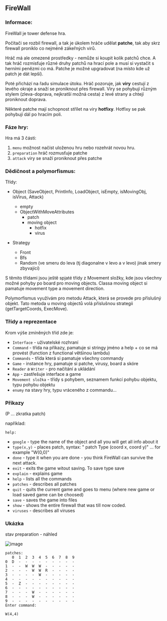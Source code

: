 ## FireWall
### Informace:
 FireWall je tower defense hra. 
 
 Počítači se rozbil firewall, a tak je úkolem hráče udělat **patche**, tak aby skrz firewall proniklo co nejméně zákeřných virů. 

Hráč má ale omezené prostředky - nemůže si koupit kolik patchů chce. A tak hráč rozmisťuje různé druhy patchů na hrací pole a musí si
vystačit s herními penězmi co má. Patche je možné upgradovat (na místo kde už patch je dát lepší).

Poté přichází na řadu simulace útoku. Hráč pozoruje, jak **viry** cestují z levého okraje a snaží se proniknout přes firewall. Viry se
pohybují různým stylem (zleva-doprava, nejkratší možná cesta) z levé strany a chtejí proniknout doprava.

Některé patche mají schopnost střílet na viry **hotfixy**. Hotfixy se pak pohybují dál po hracím poli.

### Fáze hry:
Hra má 3 části:
1. `menu` možnost načíst uloženou hru nebo rozehrát novou hru.
2. `preparation` hráč rozmusťuje patche
3. `attack` viry se snaží proniknout přes patche

### Dědičnost a polymorfismus:
Třídy:
- Object (SaveObject, PrintInfo, LoadObject, isEmpty, isMovingObj, isVirus, Attack)
    - empty
    - ObjectWithMoveAttributes
        - patch
        - moving object
            - hotfix
            - virus
       
- Strategy
    - Front
    - Bfs
    - Random (ve smeru do leva (tj diagonalne v levo a v levo) jinak smery zbyvající)      
 
 S těmito třídami jsou ještě spjaté třídy z Movement složky, kde jsou všechny možné
pohyby po board pro moving objects. Classa moving object si pamatuje movement type a movement direction.

Polymorfismus využívám pro metodu Attack, která se provede pro příslušný objekt. Tato metoda u moving objectů volá příslušnou 
strategii (getTargetCoords, ExecMove).
 
### Třídy a reprezentace
 Krom výše zmíněných tříd zde je: 
  - `Interface` - uživatelské rozhraní
  - `Command` - třída na příkazy, pamatuje si stringy jméno a help + co se má provést (function z functional většinou lambdu)
  - `Commands` - třída která si pamatuje všechny commandy
  - `Game` - instance hry, pamatuje si patche, virusy, board a skóre
  - `Reader` a `Writer` - pro načítání a ukládání
  - `App` - zastřešuje interface a game
  - `Movement složka` - třídy s pohybem, seznamem funkcí pohybu objektu, typu pohybu objektu
  - `enumy` na stavy hry, typu vráceného z commandu...
    
### Příkazy
(P ... zkratka patch)

například:

`help:`

- `google`       -   type the name of the object and all you will get all info about it
- `type(x,y)`    -   places patch, syntax: " patch Type (coord x, coord y)" ... for example "W(0,0)"
- `done`         -   type it when you are done - you think FireWall can survive the next attack.
- `exit`         -   exits the game witout saving. To save type save
- `explain`      -   explains game
- `help`         -   lists all the commands
- `patches`      -   describes all patches
- `quit`         -   quits the current game and goes to menu (where new game or load saved game can be choosed)
- `save`         -   saves the game into files
- `show`         -   shows the entire firewall that was till now coded.
- `viruses`      -   describes all viruses

### Ukázka 
stav preparation - náhled 

![image](https://user-images.githubusercontent.com/49040694/114088306-2e67f700-98b5-11eb-8879-0c7ff6f0a0e4.png)

```
patches:
   0  1  2  3  4  5  6  7  8  9
0  D  -  -  -  -  -  -  -  -  -
1  -  -  W  W  W  -  -  -  -  -
2  -  -  -  W  W  R  -  -  -  -
3  -  -  -  -  W  -  -  -  -  -
4  -  -  -  -  -  -  -  -  -  -
5  -  Z  -  -  -  -  -  -  -  -
6  -  -  -  -  -  -  -  -  -  -
7  -  -  -  W  -  -  -  -  -  -
8  -  -  -  W  -  -  -  -  -  -
9  -  -  -  -  -  -  -  -  -  -
Enter command: 

W(4,4)
``` 


 


    




